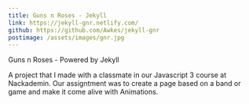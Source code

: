 ```yaml
---
title: Guns n Roses - Jekyll
link: https://jekyll-gnr.netlify.com/
github: https://github.com/Awkes/jekyll-gnr
postimage: /assets/images/gnr.jpg
---
```


Guns n Roses - Powered by Jekyll

A project that I made with a classmate in our Javascript 3 course at Nackademin. 
Our assigntment was to create a page based on a band or game and make it come alive with Animations.